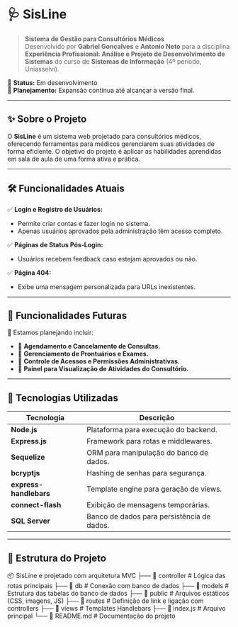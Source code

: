 # 🩺 SisLine

> **Sistema de Gestão para Consultórios Médicos**  
Desenvolvido por **Gabriel Gonçalves** e **Antonio Neto** para a disciplina **Experiência Profissional: Análise e Projeto de Desenvolvimento de Sistemas** do curso de **Sistemas de Informação** (4º período, Uniasselvi).

🚧 **Status:** Em desenvolvimento  
📅 **Planejamento:** Expansão contínua até alcançar a versão final.  

---

## ✨ Sobre o Projeto

O **SisLine** é um sistema web projetado para consultórios médicos, oferecendo ferramentas para médicos gerenciarem suas atividades de forma eficiente. O objetivo do projeto é aplicar as habilidades aprendidas em sala de aula de uma forma ativa e prática.

---

## 🛠️ Funcionalidades Atuais

✅ **Login e Registro de Usuários:**  
- Permite criar contas e fazer login no sistema.  
- Apenas usuários aprovados pela administração têm acesso completo.  

✅ **Páginas de Status Pós-Login:**  
- Usuários recebem feedback caso estejam aprovados ou não.

✅ **Página 404:**  
- Exibe uma mensagem personalizada para URLs inexistentes.  

---

## 📌 Funcionalidades Futuras

🔄 Estamos planejando incluir:  
- 📅 **Agendamento e Cancelamento de Consultas.**  
- 🩻 **Gerenciamento de Prontuários e Exames.**  
- 🔐 **Controle de Acessos e Permissões Administrativas.**  
- 🏥 **Painel para Visualização de Atividades do Consultório.**  

---

## 🧰 Tecnologias Utilizadas

| Tecnologia               | Descrição                                      |
|--------------------------|----------------------------------------------|
| **Node.js**              | Plataforma para execução do backend.         |
| **Express.js**           | Framework para rotas e middlewares.          |
| **Sequelize**            | ORM para manipulação do banco de dados.      |
| **bcryptjs**             | Hashing de senhas para segurança.            |
| **express-handlebars**   | Template engine para geração de views.       |
| **connect-flash**        | Exibição de mensagens temporárias.           |
| **SQL Server**           | Banco de dados para persistência de dados.   |

---

## 📂 Estrutura do Projeto
📦 SisLine e projetado com arquitetura MVC
├── 📁 controller       # Lógica das rotas principais
├── 📁 db               # Conexão com banco de dados
├── 📁 models           # Estrutura das tabelas do banco de dados
├── 📁 public           # Arquivos estáticos (CSS, imagens, JS)
├── 📁 routes           # Definição de link e ligação com controllers
├── 📁 views            # Templates Handlebars
├── 📄 index.js         # Arquivo principal
└── 📄 README.md        # Documentação do projeto